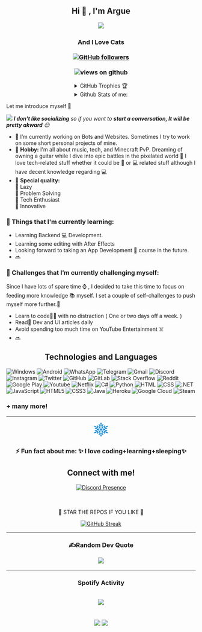 <h2 align="center"> Hi 👋 , I'm Argue <br/></h2>
<p align="center">
<a href="https://github.com/Arguee/Arguee/"><img src="https://readme-typing-svg.herokuapp.com?color=%2336BCF7&center=true&vCenter=true&lines=Hi+%2C+welcome+to+my+Github+page;I+am+Argue;I+am+a+High+School+Student;Web+Dev;Bot+Dev;Block+Game+Lover+%3C3"></a>
</p>
<h3 align="center">And I Love Cats <br> <br>
<a href="https://github.com/Arguee" target="_blank">
<img alt="GitHub followers" src="https://img.shields.io/github/followers/Arguee?label=Github%20followers&style=for-the-badge">
</a> <br> <br>
<img src="https://komarev.com/ghpvc/?username=arguee&style=for-the-badge" alt="views on github" />

</h3>


<details align="center">
<summary>GitHub Trophies 🏆</summary>
<p align="center">
<a href="https://github.com/ryo-ma/github-profile-trophy" target="_blank">
<img src="https://github-profile-trophy.vercel.app/?username=Arguee&theme=gruvbox"/>
</a>
</p>
</details>




<details align="center">
<summary>Github Stats of me:</summary>
<div align="center">
<a href="#"><img src="https://github-readme-stats.vercel.app/api?username=Arguee&show_icons=true&count_private=true&theme=radical" width="350" height="250" ></a>
</div>
</details>



Let me introduce myself :boy:

<img src="https://media.giphy.com/media/LnQjpWaON8nhr21vNW/giphy.gif" width="40"> <em><b>I don't like socializing</b> so if you want to <b>start a conversation, It will be pretty akward</b> :blush:</em>
<br>
- 🔭 I’m currently working on Bots and Websites. Sometimes I try to work on some short personal projects of mine.
- :art: <b>Hobby:</b> I'm all about music, tech, and Minecraft PvP. Dreaming of owning a guitar while I dive into epic battles in the pixelated world 🐧 I love tech-related stuff whether it could be :iphone: or :computer: related stuff although I have decent knowledge regarding :computer:
- :high_brightness: <b>Special quality:</b> <br>
:beginner: Lazy <br>
:beginner: Problem Solving <br>
:beginner: Tech Enthusiast <br>
:beginner: Innovative <br>


### 💼 Things that I'm currently learning:
* Learning Backend :computer: Development.
* Learning some editing with After Effects
* Looking forward to taking an App Development :calling: course in the future.
* 🔜

### 🌱 Challenges that I’m currently challenging myself:
Since I have lots of spare time :watch: , I decided to take this time to focus on feeding more knowledge :books: myself. I set a couple of self-challenges to push myself more further.:running:

* Learn to code:man_technologist: with no distraction ( One or two days off a week. )
* Read:newspaper: Dev and UI articles daily
* Avoid spending too much time on YouTube Entertainment :skull_and_crossbones:
* 🔜


<h2 align="center">
Technologies and Languages
</h2>


![Windows](https://img.shields.io/badge/Windows-0078D6?style=flat-square&logoColor=white)
![Android](https://img.shields.io/badge/Android-3DDC84?style=flat-square&logo=android&logoColor=white)
![WhatsApp](https://img.shields.io/badge/WhatsApp-25D366?style=flat-square&logo=whatsapp&logoColor=white)
![Telegram](https://img.shields.io/badge/Telegram-2CA5E0?style=flat-square&logo=telegram&logoColor=white)
![Gmail](https://img.shields.io/badge/Gmail-D14836?style=flat-square&logo=gmail&logoColor=white)
![Discord](https://img.shields.io/badge/Discord-7289DA?style=flat-square&logo=discord&logoColor=white)
![Instagram](https://img.shields.io/badge/Instagram-E4405F?style=flat-square&logo=instagram&logoColor=white)
![Twitter](https://img.shields.io/badge/Twitter-1DA1F2?style=flat-square&logo=twitter&logoColor=white)
![GitHub](https://img.shields.io/badge/-GitHub-181717?style=flat-square&logo=github)
![GitLab](https://img.shields.io/badge/GitLab-330F63?style=flat-square&logo=gitlab&logoColor=white)
![Stack Overflow](https://img.shields.io/badge/Stack_Overflow-FE7A16?style=flat-square&logo=stack-overflow&logoColor=white)
![Reddit](https://img.shields.io/badge/Reddit-FF4500?style=flat-square&logo=reddit&logoColor=white)
![Google Play](https://img.shields.io/badge/Google_Play-414141?style=flat-square&logo=google-play&logoColor=white)
![Youtube](https://img.shields.io/badge/YouTube-FF0000?style=flat-square&logo=youtube&logoColor=white)
![Netflix](https://img.shields.io/badge/Netflix-E50914?style=flat-square&logo=netflix&logoColor=white)
![C#](https://img.shields.io/badge/C%23-239120?style=flat-square&logo=c-sharp&logoColor=white)
![Python](https://img.shields.io/badge/Python-14354C?style=flat-square&logo=python&logoColor=white)
![HTML](https://img.shields.io/badge/HTML-239120?style=flat-square&logo=html5&logoColor=white)
![CSS](https://img.shields.io/badge/CSS-239120?&style=flat-square&logo=css3&logoColor=white)
![.NET](https://img.shields.io/badge/.NET-5C2D91?style=flat-square&logo=.net&logoColor=white)
![JavaScript](https://img.shields.io/badge/-JavaScript-black?style=flat-square&logo=javascript)
![HTML5](https://img.shields.io/badge/HTML5-E34F26?style=flat-square&logo=html5&logoColor=white)
![CSS3](https://img.shields.io/badge/CSS3-1572B6?style=flat-square&logo=css3&logoColor=white)
![Java](https://img.shields.io/badge/-Java-007396?style=flat-square&logo=java)
![Heroku](https://img.shields.io/badge/Heroku-430098?style=flat-square&logo=heroku&logoColor=white)
![Google Cloud](https://img.shields.io/badge/Google_Cloud-4285F4?style=flat-square&logo=google-cloud&logoColor=white)
![Steam](https://img.shields.io/badge/Steam-000000?style=flat-square&logo=steam&logoColor=white)
<h3> + many more! </h3>


---------------------------------------------------------------------------------------------------------------------------------------------------------------------------------

<div align="center">




<img align="center" a href='https://archiveprogram.github.com/'><img src='https://raw.githubusercontent.com/acervenky/animated-github-badges/master/assets/acbadge.gif' width='40' height='40'></a>

### ⚡️ Fun fact about me: ✨ I love coding+learning+sleeping✨



<h2>Connect with me!</h2>

[![Discord Presence](https://lanyard.cnrad.dev/api/842978764690030593)](https://discord.com/users/842978764690030593)


<br> <br>
🌟 STAR THE REPOS IF YOU LIKE 🌟

[![GitHub Streak](https://streak-stats.demolab.com?user=Arguee&theme=dark)](https://git.io/streak-stats)
</div>


---------------------------------------------------------------------------------------------------------------------------------------------------------------------------------

<div align="center">

### ✍️Random Dev Quote
![](https://quotes-github-readme.vercel.app/api?type=horizontal&theme=merko)

---------------------------------------------------------------------------------------------------------------------------------------------------------------------------------

### Spotify Activity 
  

<br/>  

<div align="center"><img src="https://spotify-github-profile.vercel.app/api/view?uid=31c45zbky4c23g7m4wriqlznraj4&cover_image=true&theme=default&show_offline=false&background_color=121212&interchange=false" /></div>  

<br/>  
  

<br/>  

<div align="center">
            <a href="https://paypal.me/ArgueGamer" target="_blank" style="display: inline-block;">
                <img
                    src="https://img.shields.io/badge/Donate-PayPal-blue.svg?style=flat-square&logo=paypal" 
                    align="center"
                />
            </a>
            <a href="https://www.buymeacoffee.com/argue" target="_blank" style="display: inline-block;">
                <img
                    src="https://img.shields.io/badge/Donate-Buy%20Me%20A%20Coffee-orange.svg?style=flat-square&logo=buymeacoffee" 
                    align="center"
                />
            </a></div>
<br />
